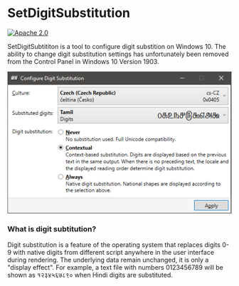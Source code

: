 ﻿# SetDigitSubstitution

[![Apache 2.0](https://img.shields.io/badge/license-Apache%202.0-green.svg)](LICENSE)

SetDigitSubtititon is a tool to configure digit substition on Windows 10. The ability to change digit substitution settings has unfortunately been removed from the Control Panel in Windows 10 Version 1903.

![Screenshot](Screenshot.png)

### What is digit subtitution?

Digit substitution is a feature of the operating system that replaces digits 0-9 with native digits from different script anywhere in the user interface during rendering. The underlying data remain unchanged, it is only a "display effect". For example, a text file with numbers 0123456789 will be shown as १२३४५६७८९० when Hindi digits are substituted.